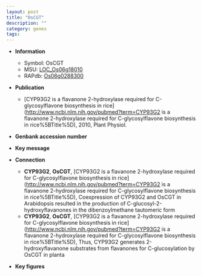 ```yaml
---
layout: post
title: "OsCGT"
description: ""
category: genes
tags: 
---
```


* **Information**  
    + Symbol: OsCGT  
    + MSU: [LOC_Os06g18010](http://rice.plantbiology.msu.edu/cgi-bin/ORF_infopage.cgi?orf=LOC_Os06g18010)  
    + RAPdb: [Os06g0288300](http://rapdb.dna.affrc.go.jp/viewer/gbrowse_details/irgsp1?name=Os06g0288300)  

* **Publication**  
    + [CYP93G2 is a flavanone 2-hydroxylase required for C-glycosylflavone biosynthesis in rice](http://www.ncbi.nlm.nih.gov/pubmed?term=CYP93G2 is a flavanone 2-hydroxylase required for C-glycosylflavone biosynthesis in rice%5BTitle%5D), 2010, Plant Physiol.

* **Genbank accession number**  

* **Key message**  

* **Connection**  
    + __CYP93G2__, __OsCGT__, [CYP93G2 is a flavanone 2-hydroxylase required for C-glycosylflavone biosynthesis in rice](http://www.ncbi.nlm.nih.gov/pubmed?term=CYP93G2 is a flavanone 2-hydroxylase required for C-glycosylflavone biosynthesis in rice%5BTitle%5D),  Coexpression of CYP93G2 and OsCGT in Arabidopsis resulted in the production of C-glucosyl-2-hydroxyflavanones in the dibenzoylmethane tautomeric form
    + __CYP93G2__, __OsCGT__, [CYP93G2 is a flavanone 2-hydroxylase required for C-glycosylflavone biosynthesis in rice](http://www.ncbi.nlm.nih.gov/pubmed?term=CYP93G2 is a flavanone 2-hydroxylase required for C-glycosylflavone biosynthesis in rice%5BTitle%5D),  Thus, CYP93G2 generates 2-hydroxyflavanone substrates from flavanones for C-glucosylation by OsCGT in planta

* **Key figures**  


